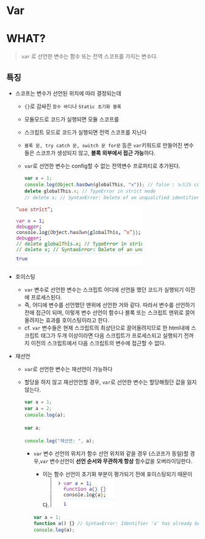 # Var

# WHAT?

> `var` 로 선언한 변수는 함수 또는 전역 스코프를 가지는 변수다.

## 특징

- 스코프는 변수가 선언된 위치에 따라 결정되는데

  - `{}`로 감싸진 `함수 바디`나 `Static 초기화 블록`
  - 모듈모드로 코드가 실행되면 모듈 스코프를
  - 스크립트 모드로 코드가 실행되면 전역 스코프를 지닌다
  - `블록 문, try catch 문, switch 문 for문` 등은 `var`키워드로 만들어진 변수들은 스코프가 생성되지 않고, **블록 외부에서 접근 가능**하다.
  - `var`로 선언한 변수는 config할 수 없는 전역변수 프로퍼티로 추가된다.

    ```js
    var x = 1;
    console.log(Object.hasOwn(globalThis, "x")); // false : 노드JS commonJS 모듈과 Ecmascript 모듈에서 최상단에 선언된 변수들은 모듈 스코핑이 됨 (따라서 전역 객체의 프로퍼티로 추가되지 않아 false를 띰.) 하지만 브라우저에서 실행한 아래 사진에서와 같이 작동한다.
    delete globalThis.x; // TypeError in strict mode
    // delete x; // SyntaxError: Delete of an unqualified identifier in strict mode.
    ```

  ![Alt text](/images/redeclareVarGoogle.png)

- 호이스팅

  - `var` 변수로 선언한 변수는 스크립트 어디에 선언을 했던 코드가 실행되기 이전에 프로세스된다.
  - 즉, 어디에 변수를 선언했던 맨위에 선언한 거와 같다. 따라서 변수를 선언하기 전에 접근이 되며, 이렇게 변수 선언이 함수나 블록 또는 스크립트 맨위로 끌어올려지는 효과를 호이스팅이라고 한다.
  - cf. `var` 변수들은 현재 스크립트의 최상단으로 끌어올려지므로 한 html내에 스크립트 태그가 두개 이상이라면 다음 스크립트가 프로세스되고 실행되기 전까지 이전의 스크립트에서 다음 스크립트의 변수에 접근할 수 없다.

- 재선언

  - `var`로 선언한 변수는 재선언이 가능하다
  - 할당을 하지 않고 재선언언할 경우, `var`로 선언한 변수는 할당해줬던 값을 잃지 않는다.

    ```js
    var a = 1;
    var a = 2;
    console.log(a);

    var a;

    console.log("재선언: ", a);
    ```

    - `var` 변수 선언의 위치가 함수 선언 위치와 같을 경우 (스코프가 동일)할 경우,`var` 변수선언이 **선언 순서와 무관하게 항상** 함수값을 오버라이딩한다.

      - 이는 함수 선언이 초기화 부분이 평가되기 전에 포이스팅되기 때문이다.
        ![var변수 선언과 함수 선언 스코프가 같다면 변수값으로 오버라이딩된다](/images/varVsfunc.png)

      ```js
      var a = 1;
      function a() {} // SyntaxError: Identifier 'a' has already been declared
      console.log(a);
      ```

